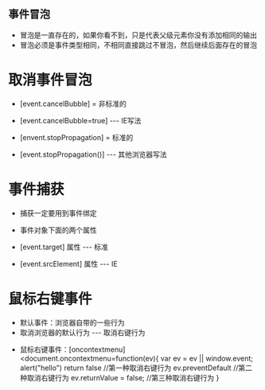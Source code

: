## 事件冒泡
* 冒泡是一直存在的，如果你看不到，只是代表父级元素你没有添加相同的输出
* 冒泡必须是事件类型相同，不相同直接跳过不冒泡，然后继续后面存在的冒泡

# 取消事件冒泡
* [event.cancelBubble] = 非标准的
- [event.cancelBubble=true] --- IE写法

* [envent.stopPropagation] = 标准的
- [event.stopPropagation()] --- 其他浏览器写法

# 事件捕获
* 捕获一定要用到事件绑定

* 事件对象下面的两个属性
* [event.target] 属性 --- 标准   
* [event.srcElement] 属性 --- IE  

# 鼠标右键事件
* 默认事件：浏览器自带的一些行为
* 取消浏览器的默认行为 --- 取消右键行为

- 鼠标右键事件：[oncontextmenu]
<document.oncontextmenu=function(ev){
    var ev = ev || window.event;
    alert("hello")
    return false  //第一种取消右键行为
    ev.preventDefault //第二种取消右键行为
    ev.returnValue = false; //第三种取消右键行为
}

>